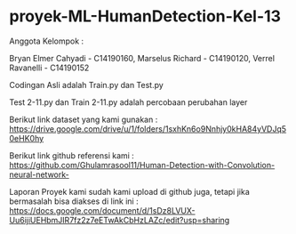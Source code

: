 # proyek-ML-HumanDetection-Kel-13
Anggota Kelompok :

Bryan Elmer Cahyadi - C14190160, 
Marselus Richard - C14190120, 
Verrel Ravanelli - C14190152

Codingan Asli adalah Train.py dan Test.py

Test 2-11.py dan Train 2-11.py adalah percobaan perubahan layer

Berikut link dataset yang kami gunakan : https://drive.google.com/drive/u/1/folders/1sxhKn6o9Nnhjy0kHA84yVDJq50eHK0hy

Berikut link github referensi kami : https://github.com/Ghulamrasool11/Human-Detection-with-Convolution-neural-network-

Laporan Proyek kami sudah kami upload di github juga, tetapi jika bermasalah bisa diakses di link ini : https://docs.google.com/document/d/1sDz8LVUX-Uu6ijiUEHbmJIR7fz2z7eETwAkCbHzLAZc/edit?usp=sharing
